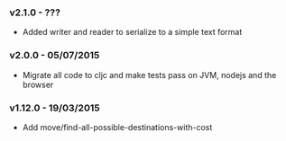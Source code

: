 ### v2.1.0 - ???
* Added writer and reader to serialize to a simple text format

### v2.0.0 - 05/07/2015
* Migrate all code to cljc and make tests pass on JVM, nodejs and the browser

### v1.12.0 - 19/03/2015
* Add move/find-all-possible-destinations-with-cost
